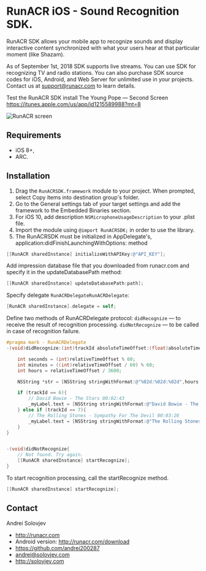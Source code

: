 # RunACR iOS - Sound Recognition SDK.

RunACR SDK allows your mobile app to recognize sounds and display interactive content synchronized with what your users hear at that particular moment (like Shazam).

As of September 1st, 2018 SDK supports live streams. You can use SDK for recognizing TV and radio stations. You can also purchase SDK source codes for iOS, Android, and Web Server for unlimited use in your projects. Contact us at support@runacr.com to learn details.

Test the RunACR SDK install The Young Pope — Second Screen
https://itunes.apple.com/us/app/id1215589988?mt=8

![RunACR screen](http://runacr.com/images/2screen.png "RunACR")



## Requirements

- iOS 8+,
- ARC.

## Installation

1. Drag the `RunACRSDK.framework` module to your project. When prompted, select Copy items into destination group's folder.  
2. Go to the General settings tab of your target settings and add the framework to the Embedded Binaries section. 
3. For iOS 10, add description `NSMicrophoneUsageDescription` to your .plist file. 
4. Import the module using `@import RunACRSDK;` in order to use the library. 
5. The RunACRSDK must be initialized in AppDelegate's, application:didFinishLaunchingWithOptions: method 
``` objective-c
[[RunACR sharedInstance] initializeWithAPIKey:@"API_KEY"];
```
Add impression database file that you downloaded from runacr.com and specify it in the updateDatabasePath method:
``` objective-c
[[RunACR sharedInstance] updateDatabasePath:path];
```
Specify delegate `RunACRDelegateRunACRDelegate`:
``` objective-c
[RunACR sharedInstance].delegate = self;
```
Define two methods of RunACRDelegate protocol: 
`didRecognize` — to receive the result of recognition processing. 
`didNotRecognize` — to be called in case of recognition failure.
``` objective-c
#pragma mark - RunACRDelegate
-(void)didRecognize:(int)trackId absoluteTimeOffset:(float)absoluteTimeOffset relativeTimeOffset:(float)relativeTimeOffset{

    int seconds = (int)relativeTimeOffset % 60;
    int minutes = ((int)relativeTimeOffset / 60) % 60;
    int hours = relativeTimeOffset / 3600;

    NSString *str = [NSString stringWithFormat:@"%02d:%02d:%02d",hours, minutes, seconds];

    if (trackId == 6){
        // David Bowie - The Stars 00:02:43
        _myLabel.text = [NSString stringWithFormat:@"David Bowie - The Stars %@",str];
    } else if (trackId == 7){
        // The Rolling Stones - Sympathy For The Devil 00:03:26
        _myLabel.text = [NSString stringWithFormat:@"The Rolling Stones - Sympathy For The Devil %@",str];
    }
}


-(void)didNotRecognize{
    // Not found. Try again.
    [[RunACR sharedInstance] startRecognize];
}
```
To start recognition processing, call the startRecognize method.
``` objective-c
[[RunACR sharedInstance] startRecognize];
```


## Contact

Andrei Solovjev

- http://runacr.com
- Android version: http://runacr.com/download
- https://github.com/andrei200287
- andrei@solovjev.com
- http://solovjev.com
